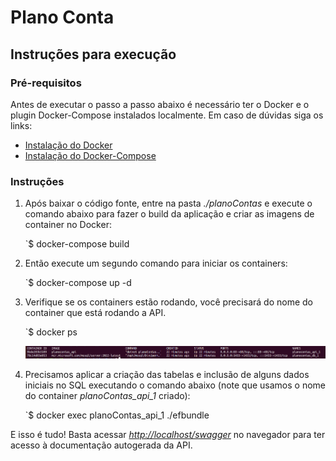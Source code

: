 
# Plano Conta

## Instruções para execução

### Pré-requisitos

Antes de executar o passo a passo abaixo é necessário ter o Docker e o plugin Docker-Compose instalados localmente. Em caso de dúvidas siga os links:
- [Instalação do Docker](https://docs.docker.com/get-docker/)
- [Instalação do Docker-Compose](https://docs.docker.com/compose/install/)

### Instruções

1. Após baixar o código fonte, entre na pasta *./planoContas* e execute o comando abaixo para fazer o build da aplicação e criar as imagens de container no Docker:

    `$ docker-compose build

1. Então execute um segundo comando para iniciar os containers:
    
    `$ docker-compose up -d

1. Verifique se os containers estão rodando, você precisará do nome do container que está rodando a API.

    `$ docker ps

    ![Saída do commando docker ps](./planoContas/assets/docker_ps_result.png)

1. Precisamos aplicar a criação das tabelas e inclusão de alguns dados iniciais no SQL executando o comando abaixo (note que usamos o nome do container *planoContas_api_1* criado):
    
    `$ docker exec planoContas_api_1 ./efbundle

E isso é tudo! Basta acessar [*http://localhost/swagger*](http://localhost/swagger) no navegador para ter acesso à documentação autogerada da API.